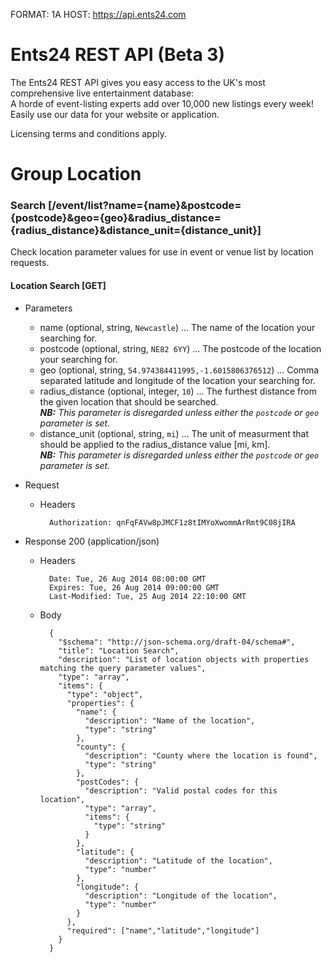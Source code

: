 FORMAT: 1A
HOST: https://api.ents24.com

# Ents24 REST API (Beta 3)
The Ents24 REST API gives you easy access to the UK's most comprehensive live entertainment database:  
A horde of event-listing experts add over 10,000 new listings every week!  
Easily use our data for your website or application.  

Licensing terms and conditions apply.

# Group Location

### Search [/event/list?name={name}&postcode={postcode}&geo={geo}&radius\_distance={radius\_distance}&distance\_unit={distance\_unit}]
Check location parameter values for use in event or venue list by location requests.

#### Location Search [GET]
+ Parameters
  + name (optional, string, `Newcastle`) ... The name of the location your searching for.
  + postcode (optional, string, `NE82 6YY`) ... The postcode of the location your searching for.
  + geo (optional, string, `54.974384411995,-1.6015806376512`) ... Comma separated latitude and longitude of the location your searching for.
  + radius\_distance (optional, integer, `10`) ... The furthest distance from the given location that should be searched.<br />***NB:*** *This parameter is disregarded unless either the `postcode` or `geo` parameter is set.*
  + distance\_unit (optional, string, `mi`) ... The unit of measurment that should be applied to the radius\_distance value [mi, km].<br />***NB:*** *This parameter is disregarded unless either the `postcode` or `geo` parameter is set.*

+ Request

    + Headers

            Authorization: qnFqFAVw8pJMCF1z8tIMYoXwommArRmt9C08jIRA

+ Response 200 (application/json)

    + Headers

            Date: Tue, 26 Aug 2014 08:00:00 GMT
            Expires: Tue, 26 Aug 2014 09:00:00 GMT
            Last-Modified: Tue, 25 Aug 2014 22:10:00 GMT

    + Body

            {
              "$schema": "http://json-schema.org/draft-04/schema#",
              "title": "Location Search",
              "description": "List of location objects with properties matching the query parameter values",
              "type": "array",
              "items": {
                "type": "object",
                "properties": {
                  "name": {
                    "description": "Name of the location",
                    "type": "string"
                  },
                  "county": {
                    "description": "County where the location is found",
                    "type": "string"
                  },
                  "postCodes": {
                    "description": "Valid postal codes for this location",
                    "type": "array",
                    "items": {
                      "type": "string"
                    }
                  },
                  "latitude": {
                    "description": "Latitude of the location",
                    "type": "number"
                  },
                  "longitude": {
                    "description": "Longitude of the location",
                    "type": "number"
                  }
                },
                "required": ["name","latitude","longitude"]
              }
            }
